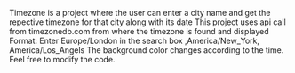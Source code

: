 Timezone is a project where the  user can enter a city name and get the repective timezone for that city along with its date
This project uses api call from timezonedb.com from where the timezone is found and displayed
Format: Enter Europe/London in the search box ,America/New_York, America/Los_Angels 
The background color changes according to the time.
Feel free to modify the code.
